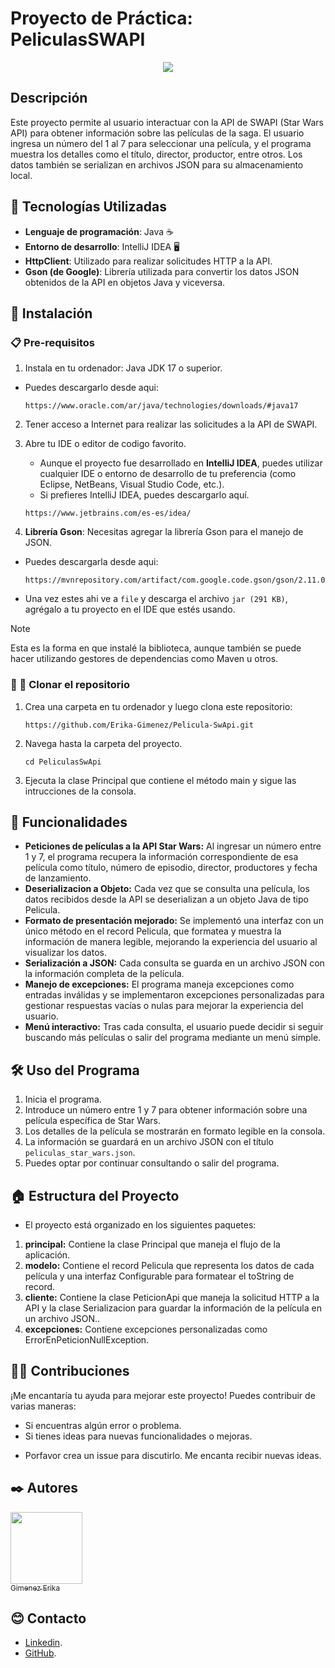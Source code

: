 # Proyecto de Práctica: PeliculasSWAPI

<p align="center">
   <img src="http://img.shields.io/static/v1?label=STATUS&message=En%20Desarrollo&color=RED&style=for-the-badge" #vitrinedev/>
</p>

## Descripción

Este proyecto permite al usuario interactuar con la API de SWAPI (Star Wars API) para obtener información sobre las películas de la saga. El usuario ingresa un número del 1 al 7 para seleccionar una película, y el programa muestra los detalles como el título, director, productor, entre otros. Los datos también se serializan en archivos JSON para su almacenamiento local.

## 🔧 Tecnologías Utilizadas

- **Lenguaje de programación**: Java ☕
- **Entorno de desarrollo**: IntelliJ IDEA 🖥️
- **HttpClient**: Utilizado para realizar solicitudes HTTP a la API.
- **Gson (de Google)**: Librería utilizada para convertir los datos JSON obtenidos de la API en objetos Java y viceversa.

## 🚀 Instalación

### 📋 Pre-requisitos 
1. Instala en tu ordenador: Java JDK 17 o superior.

* Puedes descargarlo desde aqui:
  ```
  https://www.oracle.com/ar/java/technologies/downloads/#java17
  
  ```
2. Tener acceso a Internet para realizar las solicitudes a la API de SWAPI.
3. Abre tu IDE o editor de codigo favorito.
   * Aunque el proyecto fue desarrollado en **IntelliJ IDEA**, puedes utilizar cualquier IDE o entorno de desarrollo de tu preferencia (como Eclipse, NetBeans, Visual Studio Code, etc.).
   * Si prefieres IntelliJ IDEA, puedes descargarlo aquí.
   
     
    ```
    https://www.jetbrains.com/es-es/idea/
    
    ```
4. **Librería Gson**: Necesitas agregar la librería Gson para el manejo de JSON.
* Puedes descargarla desde aqui:
  ```
  https://mvnrepository.com/artifact/com.google.code.gson/gson/2.11.0
  
  ```
* Una vez estes ahi ve a `file` y descarga el archivo `jar (291 KB)`, agrégalo a tu proyecto en el IDE que estés usando.
  
> [!NOTE]
>  Esta es la forma en que instalé la biblioteca, aunque también se puede hacer utilizando gestores de dependencias como Maven u otros.

###  📁 📂 Clonar el repositorio 

1. Crea una carpeta en tu ordenador y luego clona este repositorio:
   
   ```
   https://github.com/Erika-Gimenez/Pelicula-SwApi.git
   
   ```
2. Navega hasta la carpeta del proyecto.

    ```
    cd PeliculasSwApi
    
    ```
4. Ejecuta la clase Principal que contiene el método main y sigue las intrucciones de la consola.

##  🔩 Funcionalidades

- **Peticiones de películas a la API Star Wars:** Al ingresar un número entre 1 y 7, el programa recupera la información correspondiente de esa película como título, número de episodio, director, productores y fecha de lanzamiento.
- **Deserializacion a Objeto:** Cada vez que se consulta una película, los datos recibidos desde la API se deserializan a un objeto Java de tipo Pelicula.
- **Formato de presentación mejorado:** Se implementó una interfaz con un único método en el record Pelicula, que formatea y muestra la información de manera legible, mejorando la experiencia del usuario al visualizar los datos.
- **Serialización a JSON:** Cada consulta se guarda en un archivo JSON con la información completa de la película.
- **Manejo de excepciones:** El programa maneja excepciones como entradas inválidas y se implementaron excepciones personalizadas para gestionar respuestas vacías o nulas para mejorar la experiencia del usuario.
- **Menú interactivo:** Tras cada consulta, el usuario puede decidir si seguir buscando más películas o salir del programa mediante un menú simple.

## 🛠️ Uso del Programa

1. Inicia el programa.
2. Introduce un número entre 1 y 7 para obtener información sobre una película específica de Star Wars.
3. Los detalles de la película se mostrarán en formato legible en la consola.
4. La información se guardará en un archivo JSON con el título `peliculas_star_wars.json`.
5. Puedes optar por continuar consultando o salir del programa.

## 🏠 Estructura del Proyecto

* El proyecto está organizado en los siguientes paquetes:

1. **principal:** Contiene la clase Principal que maneja el flujo de la aplicación.
2. **modelo:** Contiene el record Pelicula que representa los datos de cada película y una interfaz Configurable para formatear el toString de record.
3. **cliente:** Contiene la clase PeticionApi que maneja la solicitud HTTP a la API y la clase Serializacion para guardar la información de la película en un archivo JSON..
4. **excepciones:** Contiene excepciones personalizadas como ErrorEnPeticionNullException.


## 🙌🏽 Contribuciones 

¡Me encantaría tu ayuda para mejorar este proyecto! Puedes contribuir de varias maneras:
* Si encuentras algún error o problema.
* Si tienes ideas para nuevas funcionalidades o mejoras.
- Porfavor crea un issue para discutirlo. Me encanta recibir nuevas ideas.

## ✒️ Autores 

[<img src="https://github.com/user-attachments/assets/1e99f8e5-f229-4128-837a-554d2844c64c" width=115><br><sub>Gimenez Erika</sub>](https://github.com/Erika-Gimenez)

## 😊 Contacto 

* [Linkedin](https://www.linkedin.com/in/erika-gimenez/).
* [GitHub](https://github.com/Erika-Gimenez).
